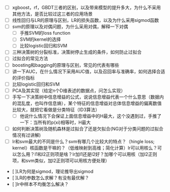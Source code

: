 - [ ]  xgboost，rf，GBDT三者的区别，以及带来模型的提升多大，为什么不采用其他方法，是否比较过这三者的应用场景
- [ ] 线性回归与LR的原理与区别，LR的损失函数，以及为什么采用sigmod函数
- [ ]  svm的原理以及对偶问题，为什么采用对偶，解释一下对偶
    - [ ] 手推SVM的loss function
    - [ ] SVM的kernel的选择
    - [ ]  比较logistic回归和SVM
- [ ]  三种决策树的分裂标准，决策树停止生成的条件，如何防止过拟合
- [ ] 过拟合的常见方法
- [ ] boosting和bagging的原理与区别，常见的代表有哪些
- [ ] 讲一下AUC，在什么情况下采用AUC值，以及召回率与准确率，如何选择合适的评价指标
- [ ]  比较logistic回归和SVM
- [ ] PCA及其实现（给定n个D维表述的数据点，问怎么实现）
- [ ] 手写一下决策树中信息增益的公式，说说信息增益代表一个什么意思（数据内的混乱度，也叫作信息熵），某个特征的信息增益对总体信息增益的偏离数值比较大，就把它看做是分类特征（ID3算法）
    - [ ]  他说什么情况下会保证上面信息增益中的H最大，这个没遇到过，手推了一下：当所有的p(xi)相等时，H最大
- [ ]  如何判断决策树及随机森林是过拟合了还是欠拟合(NG对于分类问题的过拟合情况有过讲解)
- [ ] lr和svm最大的不同是什么？svm有哪几个比较大的特点？（hingle loss; kernel）核函数是干嘛的？（低维映射到高维；简化计算）lr可以用核么？可以怎么用？l1和l2正则项是啥？lr加l1还是l2好？加哪个可以用核（加l2正则项，和svm类似，加l2正则项可以用核方便处理）
- [ ]LR为何是sigmod，理论推导出sigmod
- [ ]LR的参数怎么求解？有没有最优解？
- [ ]lr中样本不均衡怎么解决？
